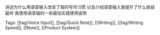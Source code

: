 讲述为什么用语音输入改变了我的写作习惯 以及介绍语音输入我提升了什么收益 最终 我使用语音输的一些最佳实践使用姿势

Tags: [[tag/Voice Input]], [[tag/Quick Note]], [[Writing]], [[tag/Writing Speed]], [[Note]], [[Product System]]
